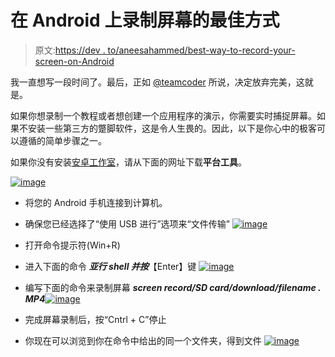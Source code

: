 # 在 Android 上录制屏幕的最佳方式

> 原文:[https://dev . to/aneesahammed/best-way-to-record-your-screen-on-Android](https://dev.to/aneesahammed/best-way-to-record-your-screen-on-android)

我一直想写一段时间了。最后，正如 [@teamcoder](https://dev.to/teamcoder/give-up-perfection) 所说，决定放弃完美，这就是。

如果你想录制一个教程或者想创建一个应用程序的演示，你需要实时捕捉屏幕。如果不安装一些第三方的蹩脚软件，这是令人生畏的。因此，以下是你心中的极客可以遵循的简单步骤之一。

如果你没有安装[安卓工作室](https://en.wikipedia.org/wiki/Android_Studio)，请从下面的网址下载**平台工具**。

[![image](../Images/7d504dc06433d94b1c047d95cce70d73.png)](https://res.cloudinary.com/practicaldev/image/fetch/s--jbZATGOh--/c_limit%2Cf_auto%2Cfl_progressive%2Cq_auto%2Cw_880/https://68.media.tumblr.com/cca00da1748263d0e83725a5b35a45fe/tumblr_inline_osmfr8Ap9k1r9udzd_540.png)

*   将您的 Android 手机连接到计算机。

*   确保您已经选择了“使用 USB 进行”选项来“文件传输” [![image](../Images/553c9e1c66f84129336333d3d2248e7c.png)](https://res.cloudinary.com/practicaldev/image/fetch/s--AAaiYJ_a--/c_limit%2Cf_auto%2Cfl_progressive%2Cq_auto%2Cw_880/https://68.media.tumblr.com/96002147472c6fe7d3086ffd35018c1a/tumblr_inline_osmhjmrbD51r9udzd_540.png)

*   打开命令提示符(Win+R)

*   进入下面的命令
    ***亚行 shell 并按***【Enter】键 [![image](../Images/d5f0efd42a7d6457a38c936013940793.png)](https://res.cloudinary.com/practicaldev/image/fetch/s--RtsjMnB7--/c_limit%2Cf_auto%2Cfl_progressive%2Cq_auto%2Cw_880/https://68.media.tumblr.com/22506d9da7d8961c43af01d9aade6ff8/tumblr_inline_osmgdouEA01r9udzd_540.png)

*   编写下面的命令来录制屏幕
    ***screen record/SD card/download/filename . MP4***[![image](../Images/2e84708f85a764de67528cf4cbbcbc4c.png)](https://res.cloudinary.com/practicaldev/image/fetch/s--tVPv9Qhq--/c_limit%2Cf_auto%2Cfl_progressive%2Cq_auto%2Cw_880/https://68.media.tumblr.com/68e8f4afd8ea3d9412d42ef34e857c4a/tumblr_inline_osmgktR5a91r9udzd_540.png)

*   完成屏幕录制后，按“Cntrl + C”停止

*   你现在可以浏览到你在命令中给出的同一个文件夹，得到文件 [![image](../Images/69e2c29698329e6d60d766d71e20f21a.png)](https://res.cloudinary.com/practicaldev/image/fetch/s--n7_OPr1S--/c_limit%2Cf_auto%2Cfl_progressive%2Cq_auto%2Cw_880/https://68.media.tumblr.com/6aa818d95f930b722eff6647bc794f6b/tumblr_inline_osmgsdo8WK1r9udzd_540.png)